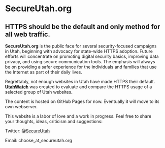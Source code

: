 # SecureUtah.org

## HTTPS should be the default and only method for all web traffic.


**SecureUtah.org** is the public face for several security-focused campaigns in Utah, beginning with advocacy for state-wide HTTPS adoption. Future efforts will concentrate on promoting digital security basics, improving data privacy, and using secure communication tools.  The emphasis will always be on providing a safer experience for the individuals and families that use the Internet as part of their daily lives.

Regrettably, not enough websites in Utah have made HTTPS their default. [**UtahWatch**](http://utahwatch.secureutah.org) was created to evaluate and compare the HTTPS usage of a selected group of Utah websites.

The content is hosted on GitHub Pages for now.  Eventually it will move to its own webserver.



This website is a labor of love and a work in progress.  Feel free to share your thoughts, ideas, criticism and suggestions:

Twitter:  [@SecureUtah](https://twitter.com/secureutah)

Email:  choose_at_secureutah.org

